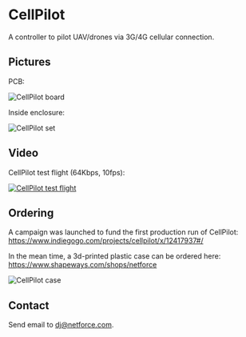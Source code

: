 # CellPilot

A controller to pilot UAV/drones via 3G/4G cellular connection.

## Pictures

PCB:

![CellPilot board](https://raw.github.com/nfco/cellpilot/master/img/cellpilot_board.jpg)

Inside enclosure:

![CellPilot set](https://raw.github.com/nfco/cellpilot/master/img/cellpilot_set.jpg)

## Video

CellPilot test flight (64Kbps, 10fps):

[![CellPilot test flight](http://img.youtube.com/vi/GPAqMF_AkHQ/0.jpg)](http://www.youtube.com/watch?v=GPAqMF_AkHQ)

## Ordering

A campaign was launched to fund the first production run of CellPilot:
https://www.indiegogo.com/projects/cellpilot/x/12417937#/

In the mean time, a 3d-printed plastic case can be ordered here:
https://www.shapeways.com/shops/netforce

![CellPilot case](https://images1.sw-cdn.net/model/picture/625x465_3887793_12400456_1444480401.jpg)

## Contact

Send email to dj@netforce.com.
